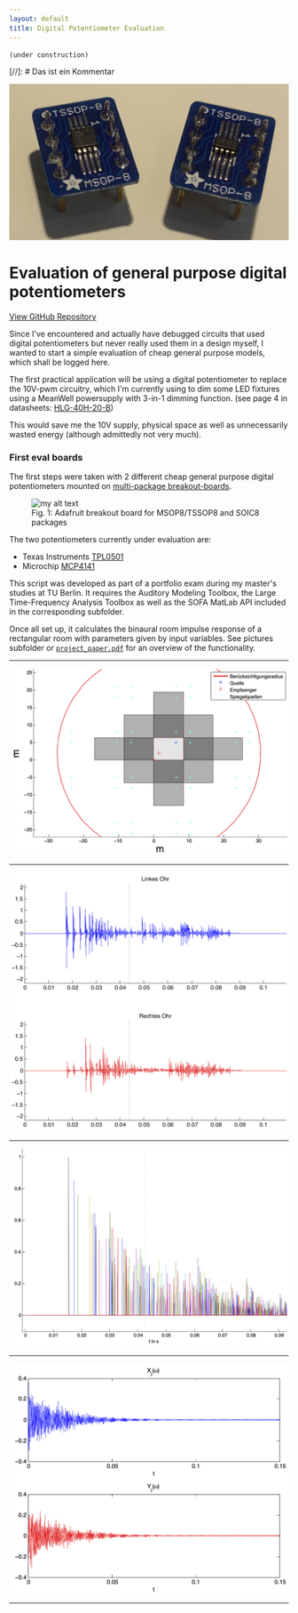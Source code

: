 ```yaml
---
layout: default
title: Digital Potentiometer Evaluation
---
```


```
(under construction)
```

[//]: # Das ist ein Kommentar

<img src="https://raw.githubusercontent.com/BorisJung/digiPots/master/pics/digiPots.jpg"/>



# Evaluation of general purpose digital potentiometers

<a id="forkme_banner" href="https://github.com/BorisJung/digiPots">View GitHub Repository</a>

Since I've encountered and actually have debugged circuits that used digital potentiometers but never really used them in a design myself, I wanted to start a simple evaluation of cheap general purpose models, which shall be logged here. 

The first practical application will be using a digital potentiometer to replace the 10V-pwm circuitry, which I'm currently using to dim some LED fixtures using a MeanWell powersupply with 3-in-1 dimming function. (see page 4 in datasheets: [HLG-40H-20-B](https://www.meanwell-web.com/content/files/pdfs/productPdfs/MW/HLG-40H/HLG-40H-spec.pdf))

This would save me the 10V supply, physical space as well as unnecessarily wasted energy (although admittedly not very much).


### First eval boards

The first steps were taken with 2 different cheap general purpose digital potentiometers mounted on [multi-package breakout-boards](https://www.digikey.de/product-detail/en/adafruit-industries-llc/1212/1528-1071-ND/5022800).

<figure>
<img src="https://media.digikey.com/Photos/Adafruit%20Industries%20LLC/MFG_1212.jpg" alt="my alt text" width="60%"/>
<figcaption>Fig. 1: Adafruit breakout board for MSOP8/TSSOP8 and SOIC8 packages</figcaption>
</figure>

The two potentiometers currently under evaluation are: 

- Texas Instruments [TPL0501](https://www.ti.com/lit/ds/symlink/tpl0501-100.pdf?ts=1594580841545)
- Microchip [MCP4141](http://ww1.microchip.com/downloads/en/DeviceDoc/22059b.pdf)


This script was developed as part of a portfolio exam during my master's studies at TU Berlin. It requires the Auditory Modeling Toolbox, the Large Time-Frequency Analysis Toolbox as well as the SOFA MatLab API included in the corresponding subfolder.

Once all set up, it calculates the binaural room impulse response of a rectangular room with parameters given by input variables. See pictures subfolder or [``project_paper.pdf``](https://github.com/BorisJung/ISM_BRIR_Demo/blob/master/project_paper.pdf?raw=true) for an overview of the functionality.


___

![IS_Pos](https://github.com/BorisJung/ISM_BRIR_Demo/blob/master/pics/01_IS_pos.jpg?raw=true)

___

![IS_Pos](https://github.com/BorisJung/ISM_BRIR_Demo/blob/master/pics/02_BRIR_roh.png?raw=true)

___

![IS_Pos](https://github.com/BorisJung/ISM_BRIR_Demo/blob/master/pics/03_gewPulse.jpg?raw=true)

___

![IS_Pos](https://github.com/BorisJung/ISM_BRIR_Demo/blob/master/pics/04_xbinCoh.jpg?raw=true)

___
